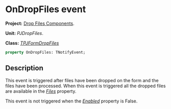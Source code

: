 # OnDropFiles event

**Project:** [Drop Files Components](../API.md).

**Unit:** _PJDropFiles_.

**Class:** _[TPJFormDropFiles](./TPJFormDropFiles.md)_

```pascal
property OnDropFiles: TNotifyEvent;
```

## Description

This event is triggered after files have been dropped on the form and the files have been processed. When this event is triggered all the dropped files are available in the _[Files](./TPJFormDropFiles-Files.md)_  property.

This event is not triggered when the _[Enabled](./TPJFormDropFiles-Enabled.md)_ property is False.
